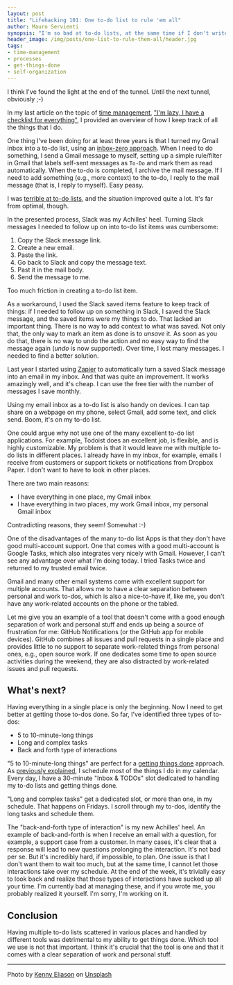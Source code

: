 ```yaml
---
layout: post
title: "Lifehacking 101: One to-do list to rule 'em all"
author: Mauro Servienti
synopsis: "I'm so bad at to-do lists, at the same time if I don't write things down, I forget everything. So what? It turns out that with a bit of inventiveness I can make to-do lists mostly work for me."
header_image: /img/posts/one-list-to-rule-them-all/header.jpg
tags:
- time-management
- processes
- get-things-done
- self-organization
---
```


I think I've found the light at the end of the tunnel. Until the next tunnel, obviously ;-)

In my last article on the topic of [time management](https://milestone.topics.it/tags/time-management.html), ["I'm lazy, I have a checklist for everything"](https://milestone.topics.it/2022/01/10/lazy-check-list-for-everything.html), I provided an overview of how I keep track of all the things that I do.

One thing I've been doing for at least three years is that I turned my Gmail inbox into a to-do list, using an [inbox-zero approach](https://www.howtogeek.com/413507/what-is-inbox-zero-and-how-can-you-achieve-it/). When I need to do something, I send a Gmail message to myself, setting up a simple rule/filter in Gmail that labels self-sent messages as `To-Do` and mark them as read automatically. When the to-do is completed, I archive the mail message. If I need to add something (e.g., more context) to the to-do, I reply to the mail message (that is, I reply to myself). Easy peasy.

I was [terrible at to-do lists](https://milestone.topics.it/2019/01/23/i-m-a-procrastinator-i-fail-at-to-do-lists.html), and the situation improved quite a lot. It's far from optimal, though.

In the presented process, Slack was my Achilles' heel. Turning Slack messages I needed to follow up on into to-do list items was cumbersome:

1. Copy the Slack message link.
2. Create a new email.
3. Paste the link.
4. Go back to Slack and copy the message text.
5. Past it in the mail body.
6. Send the message to me.

Too much friction in creating a to-do list item.

As a workaround, I used the Slack saved items feature to keep track of things: if I needed to follow up on something in Slack, I saved the Slack message, and the saved items were my things to do. That lacked an important thing. There is no way to add context to what was saved. Not only that, the only way to mark an item as done is to _unsave_ it. As soon as you do that, there is no way to undo the action and no easy way to find the message again (_undo_ is now supported). Over time, I lost many messages. I needed to find a better solution.

Last year I started using [Zapier](https://zapier.com) to automatically turn a saved Slack message into an email in my inbox. And that was quite an improvement. It works amazingly well, and it's cheap. I can use the free tier with the number of messages I save monthly.

Using my email inbox as a to-do list is also handy on devices. I can tap share on a webpage on my phone, select Gmail, add some text, and click send. Boom, it's on my to-do list.

One could argue why not use one of the many excellent to-do list applications. For example, Todoist does an excellent job, is flexible, and is highly customizable. My problem is that it would leave me with multiple to-do lists in different places. I already have in my inbox, for example, emails I receive from customers or support tickets or notifications from Dropbox Paper. I don't want to have to look in other places.

There are two main reasons:

- I have everything in one place, my Gmail inbox
- I have everything in two places, my work Gmail inbox, my personal Gmail inbox

Contradicting reasons, they seem! Somewhat :-)

One of the disadvantages of the many to-do list Apps is that they don't have good multi-account support. One that comes with a good multi-account is Google Tasks, which also integrates very nicely with Gmail. However, I can't see any advantage over what I'm doing today. I tried Tasks twice and returned to my trusted email twice.

Gmail and many other email systems come with excellent support for multiple accounts. That allows me to have a clear separation between personal and work to-dos, which is also a nice-to-have if, like me, you don't have any work-related accounts on the phone or the tabled.

Let me give you an example of a tool that doesn't come with a good enough separation of work and personal stuff and ends up being a source of frustration for me: GitHub Notifications (or the GitHub app for mobile devices). GitHub combines all issues and pull requests in a single place and provides little to no support to separate work-related things from personal ones, e.g., open source work. If one dedicates some time to open source activities during the weekend, they are also distracted by work-related issues and pull requests.

## What's next?

Having everything in a single place is only the beginning. Now I need to get better at getting those to-dos done. So far, I've identified three types of to-dos:

- 5 to 10-minute-long things
- Long and complex tasks
- Back and forth type of interactions

"5 to 10-minute-long things" are perfect for a [getting things done](https://gettingthingsdone.com/) approach. As [previously explained](https://milestone.topics.it/2019/01/23/i-m-a-procrastinator-i-fail-at-to-do-lists.html), I schedule most of the things I do in my calendar. Every day, I have a 30-minute "Inbox & TODOs" slot dedicated to handling my to-do lists and getting things done.

"Long and complex tasks" get a dedicated slot, or more than one, in my schedule. That happens on Fridays. I scroll through my to-dos, identify the long tasks and schedule them.

The "back-and-forth type of interaction" is my new Achilles' heel. An example of back-and-forth is when I receive an email with a question, for example, a support case from a customer. In many cases, it's clear that a response will lead to new questions prolonging the interaction. It's not bad per se. But it's incredibly hard, if impossible, to plan. One issue is that I don't want them to wait too much, but at the same time, I cannot let those interactions take over my schedule. At the end of the week, it's trivially easy to look back and realize that those types of interactions have sucked up all your time. I'm currently bad at managing these, and if you wrote me, you probably realized it yourself. I'm sorry, I'm working on it.

## Conclusion

Having multiple to-do lists scattered in various places and handled by different tools was detrimental to my ability to get things done. Which tool we use is not that important. I think it's crucial that the tool is one and that it comes with a clear separation of work and personal stuff.

---

Photo by <a href="https://unsplash.com/@neonbrand?utm_source=unsplash&utm_medium=referral&utm_content=creditCopyText">Kenny Eliason</a> on <a href="https://unsplash.com/?utm_source=unsplash&utm_medium=referral&utm_content=creditCopyText">Unsplash</a>
